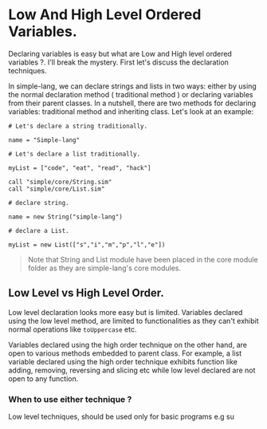 # Low And High Level Ordered Variables.
Declaring variables is easy but what are Low and High level ordered variables ?. I'll break the mystery. First let's discuss the declaration techniques.

In simple-lang, we can declare strings and lists in two ways: either by using the normal declaration method ( traditional method ) or declaring variables from their parent classes. In a nutshell, there are two methods for declaring variables: traditional method and inheriting class. Let's look at an example:
``` Declaring a String and List traditionally.
# Let's declare a string traditionally.

name = "Simple-lang"

# Let's declare a list traditionally.

myList = ["code", "eat", "read", "hack"]

```

``` Declaring a string and List by inheriting parent classes.
call "simple/core/String.sim"
call "simple/core/List.sim"

# declare string.

name = new String("simple-lang")

# declare a List.

myList = new List(["s","i","m","p","l","e"])

```

> Note that String and List module have been placed in the core module folder as they are simple-lang's core modules.

## Low Level vs High Level Order.
Low level declaration looks more easy but is limited. Variables declared using the low level method, are limited to functionalities as they can't exhibit normal operations like `toUppercase` etc. 

Variables declared using the high order technique on the other hand, are open to various methods embedded to parent class. For example, a list variable declared using the high order technique exhibits function like adding, removing, reversing and slicing etc while low level declared are not open to any function.

### When to use either technique ?
Low level techniques, should be used only for basic programs e.g su